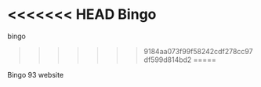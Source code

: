 <<<<<<< HEAD
Bingo
=======
bingo
>>>>>>> 9184aa073f99f58242cdf278cc97df599d814bd2
=====

Bingo 93 website
